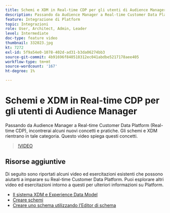 ```yaml
---
title: Schemi e XDM in Real-time CDP per gli utenti di Audience Manager
description: Passando da Audience Manager a Real-time Customer Data Platform (Real-time CDP), incontrerai alcuni nuovi concetti e pratiche. Gli schemi e XDM rientrano in tale categoria. Questo video spiega questi concetti.
feature: Integrazione di Platform
topic: Integrazioni
role: User, Architect, Admin, Leader
level: Intermediate
doc-type: feature video
thumbnail: 332023.jpg
kt: 7272
exl-id: 5f9a54e0-1078-402d-ad31-b3da06274bb3
source-git-commit: 4b91696f840518312ec041abdbe5217178aee405
workflow-type: tm+mt
source-wordcount: '167'
ht-degree: 1%

---
```


# Schemi e XDM in Real-time CDP per gli utenti di Audience Manager

Passando da Audience Manager a Real-time Customer Data Platform (Real-time CDP), incontrerai alcuni nuovi concetti e pratiche. Gli schemi e XDM rientrano in tale categoria. Questo video spiega questi concetti.

>[!VIDEO](https://video.tv.adobe.com/v/332023/?quality=12&learn=on)

## Risorse aggiuntive

Di seguito sono riportati alcuni video ed esercitazioni esistenti che possono aiutarti a imparare su Real-time Customer Data Platform. Puoi esplorare altri video ed esercitazioni intorno a questi per ulteriori informazioni su Platform.

* [Il sistema XDM e Experience Data Model](https://experienceleague.adobe.com/docs/platform-learn/tutorials/schemas/understanding-the-xdm-system-and-experience-data-model.html)
* [Creare schemi](https://experienceleague.adobe.com/docs/platform-learn/tutorials/schemas/create-your-first-schema-with-out-of-the-box-components.html)
* [Creare uno schema utilizzando l’Editor di schema](https://experienceleague.adobe.com/docs/experience-platform/xdm/tutorials/create-schema-ui.html?lang=en#getting-started)
